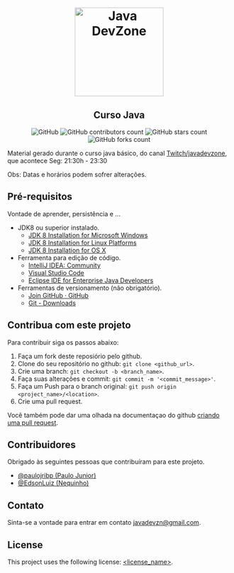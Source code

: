 <h1 align="center">
    <img alt="Java DevZone" src="https://images-ext-1.discordapp.net/external/aPHCjuIeNxdUR5iRYu63gLvZYwx7acahDQrLNJt8JZc/https/static-cdn.jtvnw.net/jtv_user_pictures/8788e662-173a-4de6-b4fd-5cc534361c4d-profile_image-300x300.png" width="200px" />
</h1>

<h2 align="center">
Curso Java
</h2>

<!--- Melhore ou adicione mais pelo link https://shields.io --->
<p align="center">
<img alt="GitHub " src="https://img.shields.io/github/license/paulojribp/curso-java?color=d42a2a&style=for-the-badge">

<img alt="GitHub contributors count" src="https://img.shields.io/github/contributors/paulojribp/curso-java?style=for-the-badge&color=d42a2a">

<img alt="GitHub stars count" src="https://img.shields.io/github/stars/paulojribp/curso-java?style=for-the-badge&color=d42a2a">

<img alt="GitHub forks count" src="https://img.shields.io/github/forks/paulojribp/curso-java?style=for-the-badge&color=d42a2a">

</p>


Material gerado durante o curso java básico, do canal [Twitch/javadevzone](https://www.twitch.tv/javadevzone/), que acontece Seg: 21:30h - 23:30

Obs: Datas e horários podem sofrer alterações.

## Pré-requisitos

Vontade de aprender, persistência e ... 
* JDK8 ou superior instalado.
  * [JDK 8 Installation for Microsoft Windows](https://docs.oracle.com/javase/8/docs/technotes/guides/install/windows_jdk_install.html#CHDEBCCJ)
  * [JDK 8 Installation for Linux Platforms](https://docs.oracle.com/javase/8/docs/technotes/guides/install/linux_jdk.html#BJFGGEFG)
  * [JDK 8 Installation for OS X](https://docs.oracle.com/javase/8/docs/technotes/guides/install/mac_jdk.html#CHDBADCG)
* Ferramenta para edição de código.
  * [IntelliJ IDEA: Community](https://www.jetbrains.com/idea/download/#section=linux)
  * [Visual Studio Code](https://code.visualstudio.com/download)
  * [Eclipse IDE for Enterprise Java Developers](https://www.eclipse.org/downloads/packages/)
* Ferramentas de versionamento (não obrigatório).
  * [Join GitHub · GitHub](https://github.com/join)
  * [Git - Downloads](https://git-scm.com/downloads)


## Contribua com este projeto
<!--- If your README is long or you have some specific process or steps you want contributors to follow, consider creating a separate CONTRIBUTING.md file--->
Para contribuir siga os passos abaixo:

1. Faça um fork deste reposiório pelo github.
2. Clone do seu repositório no github: `git clone <github_url>`.
3. Crie uma branch: `git checkout -b <branch_name>`.
4. Faça suas alterações e commit: `git commit -m '<commit_message>'`.
5. Faça um Push para o branch original: `git push origin <project_name>/<location>`.
6. Crie uma pull request.

Você também pode dar uma olhada na documentaçao do github [criando uma pull request](https://help.github.com/en/github/collaborating-with-issues-and-pull-requests/creating-a-pull-request).

## Contribuidores

Obrigado às seguintes pessoas que contribuíram para este projeto.

* [@paulojribp (Paulo Junior)](https://github.com/paulojribp)
* [@EdsonLuiz (Nequinho)](https://github.com/EdsonLuiz)

## Contato

Sinta-se a vontade para entrar em contato <javadevzn@gmail.com>.

## License
<!--- If you're not sure which open license to use see https://choosealicense.com/--->

This project uses the following license: [<license_name>](<link>).
